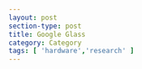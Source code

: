 ```yaml
---
layout: post
section-type: post
title: Google Glass
category: Category
tags: [ 'hardware','research' ]
---
```

<!-- Place this tag in your head or just before your close body tag. -->
<script type="text/javascript" src="https://apis.google.com/js/plusone.js"></script>

<!-- Place this tag where you want the widget to render. -->
<div class="g-post" data-href="https://plus.google.com/115988942600478124988/posts/FajHKRMT1iz"></div>
